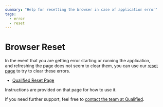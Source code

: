 ```yaml
---
summary: "Help for resetting the browser in case of application error"
tags:
  - error
  - reset
---
```


# Browser Reset

In the event that you are getting error starting or running the application, and refreshing the page does not seem to clear them, you can use our [reset page](https://www.qualified.io/reset) to try to clear these errors.

- [Qualified Reset Page](https://www.qualified.io/reset)

Instructions are provided on that page for how to use it.

If you need further support, feel free to [contact the team at Qualified](mailto:team@qualified.io?subject=Application%20Reset%20Issues).
